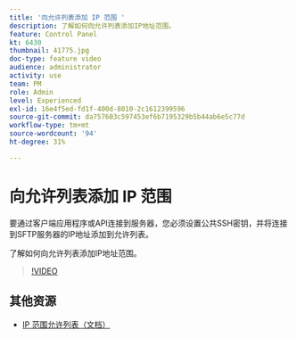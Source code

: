 ```yaml
---
title: '向允许列表添加 IP 范围 '
description: 了解如何向允许列表添加IP地址范围。
feature: Control Panel
kt: 6430
thumbnail: 41775.jpg
doc-type: feature video
audience: administrator
activity: use
team: PM
role: Admin
level: Experienced
exl-id: 16e4f5ed-fd1f-400d-8010-2c1612399596
source-git-commit: da757603c597453ef6b7195329b5b44ab6e5c77d
workflow-type: tm+mt
source-wordcount: '94'
ht-degree: 31%

---
```


# 向允许列表添加 IP 范围

要通过客户端应用程序或API连接到服务器，您必须设置公共SSH密钥，并将连接到SFTP服务器的IP地址添加到允许列表。

了解如何向允许列表添加IP地址范围。

>[!VIDEO](https://video.tv.adobe.com/v/41775?quality=12)

## 其他资源

* [IP 范围允许列表（文档）](https://experienceleague.adobe.com/docs/control-panel/using/sftp-management/ip-range-allow-listing.html?lang=zh-Hans)

